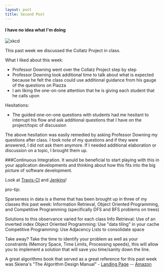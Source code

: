 ```yaml
---
layout: post
title: Second Post
---
```


#### I have no idea what I'm doing
![xkcd](http://imgs.xkcd.com/comics/code_quality.png)

This past week we discussed the Collatz Project in class.

What I liked about this week:
- Professor Downing went over the Collatz Project step by step
- Professor Downing took additional time to talk about what is expected because he felt the class could use additional guidance from his gauge of the questions on Piazza
- I am liking the one-on-one attention that he is giving each student that he calls upon

Hesitations:
- The guided one-on-one questions with students had me hesitant to interrupt his flow and ask additional questions that I have on the project/topic of discussion

The above hesitation was easily remedied by asking Professor Downing my questions after class. I took note of my questions and if they were answered, I did not ask them anymore. If I needed additional elaboration or discussion on a topic, I brought them up.

###Continuous Integration.
It would be beneficial to start playing with this in your application developments and thinking about how this fits into the big picture of software development.

Look at [Travis-CI](https://travis-ci.org/) and [Jenkins](https://jenkins-ci.org/)!



pro-tip:

Sparseness in data is a theme that has been brought up in three of my classes this past week: Information Retrieval, Object Oriented Programming, and Competitive Programming (specifically DFS and BFS problems on trees)

Solutions to this observance varied for each class
Info Retrieval: Use of an inverted index
Object Oriented Programming: Use "data tiling" in your cache
Competitive Programming: Use Adjacency Lists to consolidate space

Take away?
Take the time to identify your problem as well as your constraints (Memory Space, Time Limits, Processing speeds), this will allow you to implement a solution that will save you time/sanity down the line.

A great algorithms book that served as a great reference for this past week was Skiena's "The Algorithm Design Manual" - [Landing Page](http://www.algorist.com/) -- [Amazon](http://www.amazon.com/Algorithm-Design-Manual-Steve-Skiena/dp/0387948600)


